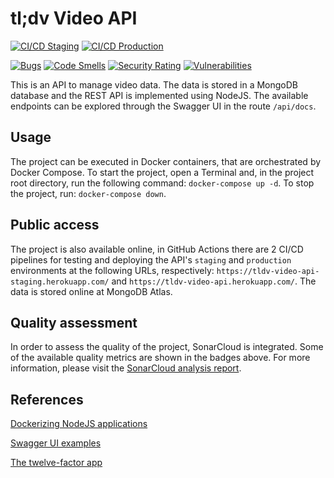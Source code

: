 # tl;dv Video API

[![CI/CD Staging](https://github.com/coelhojs/tldv-video-api/actions/workflows/staging.yml/badge.svg?branch=develop)](https://github.com/coelhojs/tldv-video-api/actions/workflows/staging.yml)
[![CI/CD Production](https://github.com/coelhojs/tldv-video-api/actions/workflows/production.yml/badge.svg?branch=main)](https://github.com/coelhojs/tldv-video-api/actions/workflows/production.yml)

[![Bugs](https://sonarcloud.io/api/project_badges/measure?project=coelhojs_tldv-video-api&metric=bugs)](https://sonarcloud.io/summary/new_code?id=coelhojs_tldv-video-api)
[![Code Smells](https://sonarcloud.io/api/project_badges/measure?project=coelhojs_tldv-video-api&metric=code_smells)](https://sonarcloud.io/summary/new_code?id=coelhojs_tldv-video-api)
[![Security Rating](https://sonarcloud.io/api/project_badges/measure?project=coelhojs_tldv-video-api&metric=security_rating)](https://sonarcloud.io/summary/new_code?id=coelhojs_tldv-video-api)
[![Vulnerabilities](https://sonarcloud.io/api/project_badges/measure?project=coelhojs_tldv-video-api&metric=vulnerabilities)](https://sonarcloud.io/summary/new_code?id=coelhojs_tldv-video-api)

This is an API to manage video data. The data is stored in a MongoDB database and the REST API is implemented using NodeJS. The available endpoints can be explored through the Swagger UI in the route `/api/docs`.

## Usage

The project can be executed in Docker containers, that are orchestrated by Docker Compose. To start the project, open a Terminal and, in the project root directory, run the following command: `docker-compose up -d`. To stop the project, run: `docker-compose down`.

## Public access

The project is also available online, in GitHub Actions there are 2 CI/CD pipelines for testing and deploying the API's `staging` and `production` environments at the following URLs, respectively: `https://tldv-video-api-staging.herokuapp.com/` and `https://tldv-video-api.herokuapp.com/`. The data is stored online at MongoDB Atlas.

## Quality assessment

In order to assess the quality of the project, SonarCloud is integrated. Some of the available quality metrics are shown in the badges above. For more information, please visit the [SonarCloud analysis report](https://sonarcloud.io/summary/overall?id=coelhojs_tldv-video-api).

## References
[Dockerizing NodeJS applications](https://nodejs.org/en/docs/guides/nodejs-docker-webapp)

[Swagger UI examples](https://github.com/OAI/OpenAPI-Specification/blob/main/examples/v2.0/json/)

[The twelve-factor app](https://12factor.net/)
